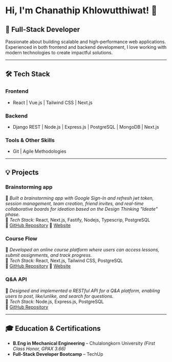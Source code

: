 # Hi, I'm Chanathip Khlowutthiwat! 👋

## 🚀 Full-Stack Developer

Passionate about building scalable and high-performance web applications. Experienced in both frontend and backend development, I love working with modern technologies to create impactful solutions.

---

## 🛠 Tech Stack

### **Frontend**  
- React | Vue.js | Tailwind CSS | Next.js  
  
### **Backend**  
- Django REST | Node.js | Express.js | PostgreSQL | MongoDB  | Next.js
  
### **Tools & Other Skills**  
- Git | Agile Methodologies  

---

## 💡 Projects

### **Brainstorming app**  
📌 *Built a brainstorming app with Google Sign-In and refresh jwt token, session management, team creation, friend invites, and real-time collaborative boards for ideation based on the Design Thinking "Ideate" phase.*  
🔹 *Tech Stack:* React, Next.js, Fastify, Nodejs, Typescrip, PostgreSQL  
🔗 [GitHub Repository](https://github.com/Chanathip-Khw/Brainstroming)
🔗 [Website](https://brainstroming-932z.vercel.app/)

### **Course Flow**  
📌 *Developed an online course platform where users can access lessons, submit assignments, and track progress.*  
🔹 *Tech Stack:* React, Next.js, Tailwind CSS, PostgreSQL  
🔗 [GitHub Repository](https://github.com/TheYami/course-flow)
🔗 [Website](https://course-flow-five.vercel.app/)

### **Q&A API**  
📌 *Designed and implemented a RESTful API for a Q&A platform, enabling users to post, like/unlike, and search for questions.*  
🔹 *Tech Stack:* Node.js, Express.js, PostgreSQL  
🔗 [GitHub Repository](https://github.com/Chanathip-Khw/backend-skill-checkpoint-express-server)

---

## 🎓 Education & Certifications

- **B.Eng in Mechanical Engineering** – Chulalongkorn University *(First Class Honor, GPAX 3.66)*  
- **Full-Stack Developer Bootcamp** – TechUp  

